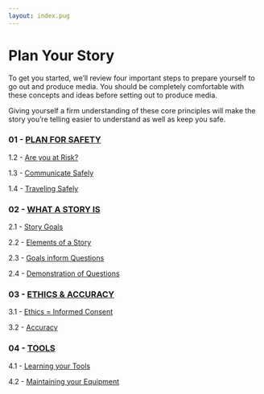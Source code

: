 ```yaml
---
layout: index.pug
---
```


# Plan Your Story

To get you started, we’ll review four important steps to prepare yourself to go out and produce
media. You should be completely comfortable with these concepts and ideas before setting out to produce media.

Giving yourself a firm understanding of these core principles will make the story you’re telling easier to understand as well as keep you safe.

### 01 - [PLAN FOR SAFETY](../content/plan/1-0-planForSafety.md)

1.2 - [Are you at Risk?](../content/plan/1-1-areYouAtRisk.md)

1.3 - [Communicate Safely](../content/plan/1-2-communicateSafely.md)

1.4 - [Traveling Safely](../content/plan/1-3-travelingSafely.md)

### 02 - [WHAT A STORY IS](../content/plan/2-0-whatAStoryIs.md)

2.1 - [Story Goals](../content/plan/2-1-storyGoals.md)

2.2 - [Elements of a Story](../content/plan/2-2-elementsOfAStory.md)

2.3 - [Goals inform Questions](../content/plan/2-3-goalsInformQuestions.md)

2.4 - [Demonstration of Questions](../content/plan/2-3-demonstrationOfQuestions.md)

### 03 - [ETHICS & ACCURACY](../content/plan/3-0-ethicsAndAccuracy.md)

3.1 - [Ethics = Informed Consent](../content/plan/3-1-ethicsEqualsInformedConsent.md)

3.2 - [Accuracy](../content/plan/3-2-accuracy.md)

### 04 - [TOOLS](../content/plan/4-0-tools.md)

4.1 - [Learning your Tools](../content/plan/4-1-learningYourTools.md)

4.2 - [Maintaining your Equipment](../content/plan/4-2-maintainingYourEquipment.md)
